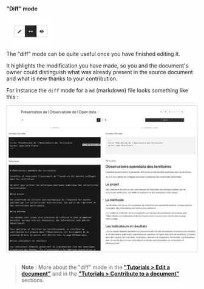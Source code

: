 #### "Diff" mode

<div>
  <img
    alt="TUTORIAL-ACTIONS-DIFF_BUTTON"
    src="https://raw.githubusercontent.com/multi-coop/datami-website-content/main/images/tutorial/view-btn_diff.png"
    />
</div>

The "diff" mode can be quite useful once you have finished editing it. 

It highlights the modification you have made, so you and the document's owner could distinguish what was already present in the source document and what is new thanks to your contribution.

For instance the `diff` mode for a `md` (markdown) file looks something like this :

<div style="border: thin solid lightgrey;">
  <img 
    alt="TUTORIAL-ACTIONS-EDIT_PREVIEW"
    src="https://raw.githubusercontent.com/multi-coop/datami-website-content/main/images/tutorial/edition-edit-md.png"
    />
</div>

<br>

> **Note** : More about the "diff" mode in the **["Tutorials > Edit a document"](/tutorial-edition)** and in the **["Tutorials > Contribute to a document"](/tutorial-contribution)** sections.
